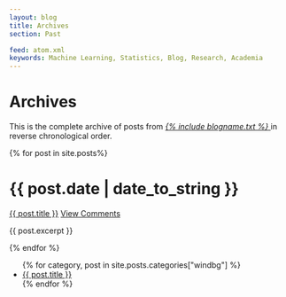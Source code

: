 ```yaml
---
layout: blog
title: Archives
section: Past

feed: atom.xml
keywords: Machine Learning, Statistics, Blog, Research, Academia
---
```


Archives
========

This is the complete archive of posts from _[{% include blogname.txt %} ](/blog)_
in reverse chronological order.

{% for post in site.posts%}
<div class="section list">
  <h1>{{ post.date | date_to_string }}</h1>
  <p class="line">
  <a class="title" href="{{ post.url }}">{{ post.title }}</a>
  <a class="comments" href="{{ post.url }}#disqus_thread">View Comments</a>
  </p>
  <p class="excerpt">{{ post.excerpt }}</p>
</div>
{% endfor %}

<ul>
  {% for category, post in site.posts.categories["windbg"] %}
    <li><a href="{{ post.url }}">{{ post.title }}</a></li>
  {% endfor %}
</ul>
  
<script type="text/javascript">
//<![CDATA[
(function() {
		var links = document.getElementsByTagName('a');
		var query = '?';
		for(var i = 0; i < links.length; i++) {
			if(links[i].href.indexOf('#disqus_thread') >= 0) {
				query += 'url' + i + '=' + encodeURIComponent(links[i].href) + '&';
			}
		}
		document.write('<script type="text/javascript" src="http://disqus.com/forums/madhur/get_num_replies.js' + query + '"></' + 'script>');
	})();
//]]>
</script>
